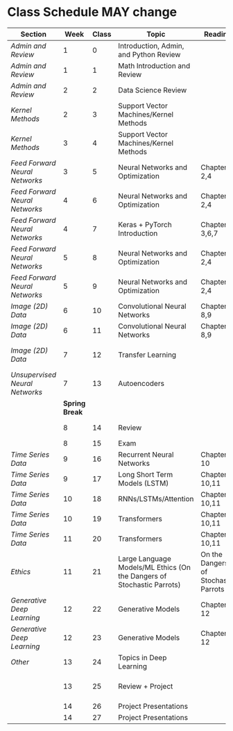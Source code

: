 # Class Schedule MAY change


| **Section**                  | **Week**           | **Class** | **Topic**                                                              | **Reading**                          | **Notes**                                |
|------------------------------|--------------------|-----------|------------------------------------------------------------------------|--------------------------------------|------------------------------------------|
| *Admin and Review*             | 1                  | 0         | Introduction, Admin, and Python Review                                 |                                      |                                          |
| *Admin and Review*             | 1                  | 1         | Math Introduction and Review                                           |                                      | Quiz                                     |
| *Admin and Review*             | 2                  | 2         | Data Science Review                                                    |                                      | Current Event Presentations              |
| *Kernel Methods*               | 2                  | 3         | Support Vector Machines/Kernel Methods                                 |                                      | Quiz                                     |
| *Kernel Methods*               | 3                  | 4         | Support Vector Machines/Kernel Methods                                 |                                      | Current Event Presentations; Intro HW1   |
| *Feed Forward Neural Networks* | 3                  | 5         | Neural Networks and Optimization                                       | Chapter 2,4                          | Quiz                                     |
| *Feed Forward Neural Networks* | 4                  | 6         | Neural Networks and Optimization                                       | Chapter 2,4                          | Current Event Presentations              |
| *Feed Forward Neural Networks* | 4                  | 7         | Keras + PyTorch Introduction                                        | Chapter 3,6,7                        | Quiz                                     |
| *Feed Forward Neural Networks* | 5                  | 8         | Neural Networks and Optimization                                       | Chapter 2,4                          | Current Event Presentations              |
| *Feed Forward Neural Networks* | 5                  | 9         | Neural Networks and Optimization                                       | Chapter 2,4                          | Quiz; Intro HW2                          |
| *Image (2D) Data*              | 6                  | 10        | Convolutional Neural Networks                                          | Chapter 8,9                          | Current Event Presentations              |
| *Image (2D) Data*               | 6                  | 11        | Convolutional Neural Networks                                          | Chapter 8,9                          | Quiz                                    |
| *Image (2D) Data*               | 7                  | 12        | Transfer Learning                                                      |                                      | Current Event Presentations; Intro HW3  |
| *Unsupervised Neural Networks* | 7                  | 13        | Autoencoders                                                             |                                      | Quiz                                   |
|                              | **Spring Break**    |           |                                                                        |                                      |                                           |
|                              | 8                  | 14        | Review                                                                 |                                      | Current Event Presentations                |
|                              | 8                  | 15        | Exam                                                                   |                                      |                                            |
| *Time Series Data*             | 9                  | 16        | Recurrent Neural Networks                                              | Chapter 10                           | Current Event Presentations              |
| *Time Series Data*             | 9                  | 17        | Long Short Term Models (LSTM)                                          | Chapter 10,11                        | Quiz; Intro HW4                          |
| *Time Series Data*             | 10                 | 18        | RNNs/LSTMs/Attention                                                   | Chapter 10,11                        | Current Event Presentations              |
| *Time Series Data*             | 10                 | 19        | Transformers                                                           | Chapter 10,11                        | Quiz                                     |
| *Time Series Data*             | 11                 | 20        | Transformers                                                           | Chapter 10,11                        | Current Event Presentations              |
| *Ethics*                       | 11                 | 21        | Large Language Models/ML Ethics (On the Dangers of Stochastic Parrots) | On the Dangers of Stochastic Parrots | Quiz                                     |
| *Generative Deep Learning*     | 12                 | 22      | Generative Models                                                      | Chapter 12                           | Current Event Presentations                |
| *Generative Deep Learning*   | 12                 | 23        | Generative Models                                                        |            Chapter 12                | Quiz; Intro HW5                          |
| *Other*                      | 13                 | 24        | Topics in Deep Learning                                                |                                      | Current Event Presentations                |
|                              | 13                 | 25        | Review + Project                                                       |                                      | Quiz (maybe Current Event Presentations)   |
|                              | 14                 | 26        | Project Presentations                                                  |                                      |                                            |
|                              | 14                 | 27        | Project Presentations                                                  |                                      |                                            |